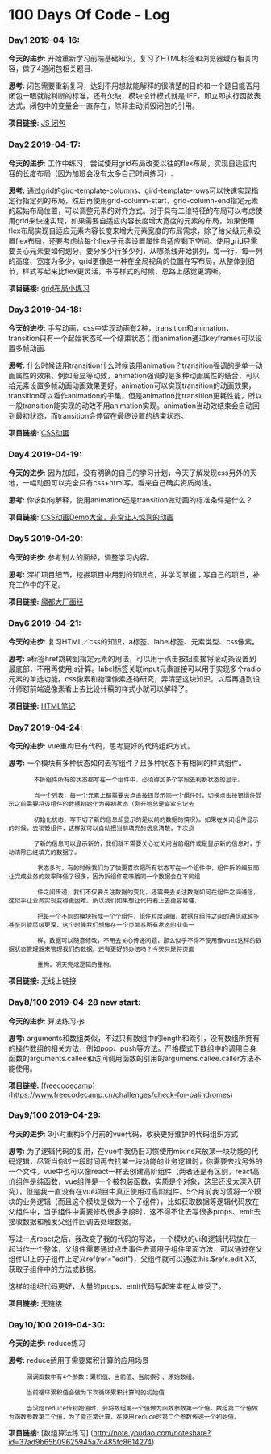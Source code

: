 # 100 Days Of Code - Log

### Day1  2019-04-16:  
**今天的进步**: 开始重新学习前端基础知识，复习了HTML标签和浏览器缓存相关内容，做了4道闭包相关题目.

**思考:** 闭包需要重新复习，达到不用想就能解释的很清楚的目的和一个题目能否用闭包一眼就能判断的标准，还有欠缺，模块设计模式就是IIFE，即立即执行函数表达式，闭包中的变量会一直存在，除非主动消毁闭包的引用。

**项目链接:** [JS 闭包](https://github.com/youyi2016/JS-Closures/blob/master/closures.js)


### Day2  2019-04-17:  
**今天的进步**: 工作中练习，尝试使用grid布局改变以往的flex布局，实现自适应内容的长度布局（因为加班会没有太多自己时间练习）.

**思考:** 通过grid的gird-template-columns、gird-template-rows可以快速实现指定行指定列的布局，然后再使用grid-column-start、grid-column-end指定元素的起始布局位置，可以调整元素的对齐方式。对于具有二维特征的布局可以考虑使用grid来快速实现，如果需要自适应内容长度增大宽度的元素的布局，如果使用flex布局实现自适应元素内容长度来增大元素宽度的布局需求，除了给父级元素设置flex布局，还要考虑给每个flex子元素设置属性自适应剩下空间。使用grid只需要关心元素要如何划分，要分多少行多少列，从哪条线开始排列，每一行，每一列的高度、宽度为多少，grid更像是一种在全局视角的位置在写布局，从整体到细节，样式写起来比flex更灵活，书写样式的时候，思路上感觉更清晰。

**项目链接:** [grid布局小练习](https://codepen.io/youyi2016-the-encoder/pen/NmyLxx?editors=1100)


### Day3  2019-04-18:  
**今天的进步**: 手写动画，css中实现动画有2种，transition和animation，transition只有一个起始状态和一个结束状态；而animation通过keyframes可以设置多帧动画.

**思考:** 什么时候该用transition什么时候该用animation？transition强调的是单一动画属性的效果，例如渐显等动效，animation强调的是多种动画属性的结合，可以给元素设置多帧动画动画效果更好。animation可以实现transition的动画效果，transition可以看作animation的子集，但是animation比transition更耗性能，所以一般transition能实现的动效不用animation实现。animation当动效结束会自动回到最初状态，而transition会停留在最终设置的结束状态。

**项目链接:** [CSS动画](https://codepen.io/youyi2016-the-encoder/pen/NmYLYN)

### Day4  2019-04-19:  
**今天的进步**: 因为加班，没有明确的自己的学习计划，今天了解发现css另外的天地，一幅动图可以完全只有css+html写，看来自己确实资质尚浅。

**思考:** 你该如何解释，使用animation还是transition做动画的标准条件是什么？

**项目链接:** [CSS动画Demo大全，非常让人惊喜的动画](https://medium.muz.li/inspiring-examples-of-css-animation-2b2a5dd464e0)

### Day5  2019-04-20:  
**今天的进步**: 参考别人的面经，调整学习内容。

**思考:** 深扣项目细节，挖掘项目中用到的知识点，并学习掌握；写自己的项目，补充工作中的不足。

**项目链接:** [魔都大厂面经](https://medium.muz.li/inspiring-examples-of-css-animation-2b2a5dd464e0)

### Day6  2019-04-21:  
**今天的进步**: 复习HTML／css的知识，a标签、label标签、元素类型、css像素。

**思考:** a标签href跳转到指定元素的用法，可以用于点击按钮直接将滚动条设置到最底部，不用再使用js计算。label标签关联input元素直接可以用于实现多个radio元素的单选功能。css像素和物理像素还待研究，弄清楚这块知识，以后再遇到设计师怼前端说像素看上去比设计稿的样式小就可以解释了。

**项目链接:** [HTML笔记](http://note.youdao.com/noteshare?id=0cc00e3edf14d9f3d4903a4a86548f7a)

### Day7 2019-04-24:

**今天的进步**: vue重构已有代码，思考更好的代码组织方式。

**思考:** 一个模块有多种状态如何去写组件？且多种状态下有相同的样式组件。

           不拆组件所有的状态都写在一个组件中，必须得加多个字段去判断状态的显示。
           
           当一个列表，每一个元素上都需要去点击按钮显示同一个组件时，切换点击按钮组件显示之前需要将该组件的数据初始化为最初状态（刚开始总是喜欢忘记去
           
           初始化状态，写下切了新的信息却显示的是以前的数据的情况）。如果在关闭组件显示的时候，去销毁组件，这样就可以自动把当前填充的信息清楚，下次点
           
           了新的信息可以显示新的，我们就不需要关心在关闭当前组件或是显示新的信息时，手动清除已经填充的数据了。
           
            状态多时，有的时候我们为了快更喜欢把所有状态写在一个组件中，组件拆的细反而让完成业务的效率降低了很多，因为拆组件意味着同一个数据会在不同组
            
            件之间传递，我们不仅要关注数据的变化，还需要去关注数据如何在组件之间通信，这似乎让业务实现变得更困难。所以我们如果想让代码看上去更容易懂，
            
            把每一个不同的模块拆成一个个组件，组件粒度越细，数据在组件之间的通信就越多甚至可能层级更深，这个时候我们想像在一个页面写所有状态的业务一
            
            样，数据可以随意修改，不用去关心传递问题，那么似乎不得不使用像vuex这样的数据状态管理器来管理我们的数据。还有更好的办法吗？今天只是将页面
            
            重构，明天完成逻辑的重构。

**项目链接:** 无线上链接

### Day8/100 2019-04-28 new start:

**今天的进步**: 算法练习-js

**思考:** arguments和数组类似，不过只有数组中的length和索引，没有数组所拥有的操作数组的相关方法，例如pop、push等方法。严格模式下数组中的调用自身函数的arguments.callee和访问调用函数的引用的argumens.callee.caller方法不能使用。

**项目链接:** [freecodecamp] (https://www.freecodecamp.cn/challenges/check-for-palindromes)

### Day9/100 2019-04-29:

**今天的进步**: 3小时重构5个月前的vue代码，收获更好维护的代码组织方式

**思考:** 为了逻辑代码的复用，在vue中我仍旧习惯使用mixins来放某一块功能的代码逻辑，尽管当你过一段时间再去找某一块功能的业务逻辑时，你需要去找另外的一个文件，vue中也可以像react一样去创建高阶组件（两者还是有区别，react高价组件是纯函数，vue组件是一个被包装函数，实质是个对象，这里还没太深入研究），但是我一直没有在vue项目中真正使用过高阶组件。5个月前我习惯将一个模块的业务逻辑（而且这个模块是做为一个子组件），比如获取数据等逻辑代码放在父组件中，当子组件中需要修改很多字段时，这不得不让去写很多props、emit去接收数据和触发父组件回调去处理数据。
 
写过一点react之后，我改变了我的代码的写法，一个模块的ui和逻辑代码放在一起当作一个整体，父组件需要通过点击事件去调用子组件里面方法，可以通过在父组件UI上的子组件上定义ref(ref="edit")，父组件就可以通过this.$refs.edit.XX,获取子组件中的方法或数据。

这样的组织代码更好，大量的props、emit代码写起来实在太难受了。

**项目链接:** 无链接

### Day10/100 2019-04-30:

**今天的进步**: reduce练习

**思考:** reduce适用于需要累积计算的应用场景

         回调函数中有4个参数：累积值、当前值、当前索引、原始数组。
         
         当前循环累积值会做为下次循环累积计算时的初始值
         
         当没给reduce传初始值时，会将数组第一个值做为函数参数第一个值，数组第二个值做为函数参数第二个值，为了能正常计算，在使用reduce时第二个参数传递一个初始值。

**项目链接:** [数组算法练习] (http://note.youdao.com/noteshare?id=37ad9b65b09625945a7c485fc8614274)




